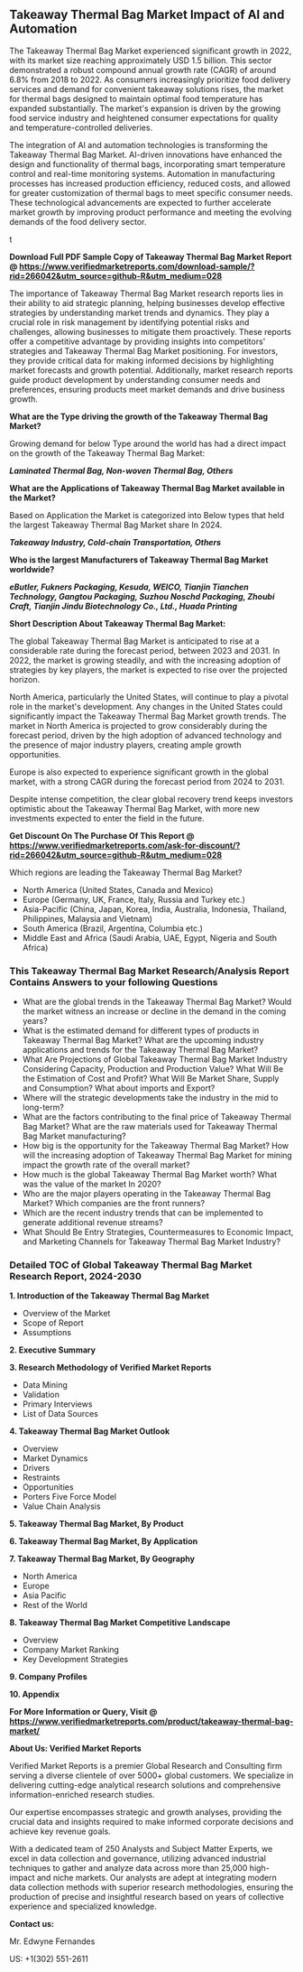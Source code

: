 <h2>Takeaway Thermal Bag Market Impact of AI and Automation</h2><p>The Takeaway Thermal Bag Market experienced significant growth in 2022, with its market size reaching approximately USD 1.5 billion. This sector demonstrated a robust compound annual growth rate (CAGR) of around 6.8% from 2018 to 2022. As consumers increasingly prioritize food delivery services and demand for convenient takeaway solutions rises, the market for thermal bags designed to maintain optimal food temperature has expanded substantially. The market's expansion is driven by the growing food service industry and heightened consumer expectations for quality and temperature-controlled deliveries.</p><p>The integration of AI and automation technologies is transforming the Takeaway Thermal Bag Market. AI-driven innovations have enhanced the design and functionality of thermal bags, incorporating smart temperature control and real-time monitoring systems. Automation in manufacturing processes has increased production efficiency, reduced costs, and allowed for greater customization of thermal bags to meet specific consumer needs. These technological advancements are expected to further accelerate market growth by improving product performance and meeting the evolving demands of the food delivery sector.</p>t</p><p id="" class=""><strong>Download Full PDF Sample Copy of Takeaway Thermal Bag Market Report @ <a href="https://www.verifiedmarketreports.com/download-sample/?rid=266042&utm_source=github-R&utm_medium=028" target="_blank">https://www.verifiedmarketreports.com/download-sample/?rid=266042&utm_source=github-R&utm_medium=028</a></strong></p><p>The importance of&nbsp;Takeaway Thermal Bag Market research reports lies in their ability to aid strategic planning, helping businesses develop effective strategies by understanding market trends and dynamics. They play a crucial role in risk management by identifying potential risks and challenges, allowing businesses to mitigate them proactively. These reports offer a competitive advantage by providing insights into competitors' strategies and Takeaway Thermal Bag Market positioning. For investors, they provide critical data for making informed decisions by highlighting market forecasts and growth potential. Additionally, market research reports guide product development by understanding consumer needs and preferences, ensuring products meet market demands and drive business growth.</p><p><strong>What are the&nbsp;Type driving the growth of the Takeaway Thermal Bag Market?</strong></p><p id="" class="">Growing demand for below Type around the world has had a direct impact on the growth of the Takeaway Thermal Bag Market:</p><em><strong>Laminated Thermal Bag, Non-woven Thermal Bag, Others</strong></em></p><strong>What are the&nbsp;Applications&nbsp;of Takeaway Thermal Bag Market available in the Market?</strong></p><p id="" class="">Based on Application the Market is categorized into Below types that held the largest Takeaway Thermal Bag Market share In 2024.</p><em><strong>Takeaway Industry, Cold-chain Transportation, Others</strong></em></p><strong>Who is the largest Manufacturers of Takeaway Thermal Bag Market worldwide?</strong></p><p><em><strong>eButler, Fukners Packaging, Kesuda, WEICO, Tianjin Tianchen Technology, Gangtou Packaging, Suzhou Noschd Packaging, Zhoubi Craft, Tianjin Jindu Biotechnology Co., Ltd., Huada Printing</strong></em></p><p id="" class=""><strong>Short Description About Takeaway Thermal Bag Market:</strong></p><p>The global Takeaway Thermal Bag Market is anticipated to rise at a considerable rate during the forecast period, between 2023 and 2031. In 2022, the market is growing steadily, and with the increasing adoption of strategies by key players, the market is expected to rise over the projected horizon.</p><p>North America, particularly the United States, will continue to play a pivotal role in the market's development. Any changes in the United States could significantly impact the Takeaway Thermal Bag Market growth trends. The market in North America is projected to grow considerably during the forecast period, driven by the high adoption of advanced technology and the presence of major industry players, creating ample growth opportunities.</p><p>Europe is also expected to experience significant growth in the global market, with a strong CAGR during the forecast period from 2024 to 2031.</p><p>Despite intense competition, the clear global recovery trend keeps investors optimistic about the Takeaway Thermal Bag Market, with more new investments expected to enter the field in the future.</p><p id="" class=""><strong>Get Discount On The Purchase Of This Report @ <a href="https://www.verifiedmarketreports.com/ask-for-discount/?rid=266042&utm_source=github-R&utm_medium=028" target="_blank">https://www.verifiedmarketreports.com/ask-for-discount/?rid=266042&utm_source=github-R&utm_medium=028</a></strong></p>Which regions are leading the Takeaway Thermal Bag Market?</p><ul><li>North America (United States, Canada and Mexico)</li><li>Europe (Germany, UK, France, Italy, Russia and Turkey etc.)</li><li>Asia-Pacific (China, Japan, Korea, India, Australia, Indonesia, Thailand, Philippines, Malaysia and Vietnam)</li><li>South America (Brazil, Argentina, Columbia etc.)</li><li>Middle East and Africa (Saudi Arabia, UAE, Egypt, Nigeria and South Africa)</li></ul><h3 id="" class="">This Takeaway Thermal Bag Market Research/Analysis Report Contains Answers to your following Questions</h3><ul><li>What are the global trends in the Takeaway Thermal Bag Market? Would the market witness an increase or decline in the demand in the coming years?</li><li>What is the estimated demand for different types of products in Takeaway Thermal Bag Market? What are the upcoming industry applications and trends for the Takeaway Thermal Bag Market?</li><li>What Are Projections of Global Takeaway Thermal Bag Market Industry Considering Capacity, Production and Production Value? What Will Be the Estimation of Cost and Profit? What Will Be Market Share, Supply and Consumption? What about imports and Export?</li><li>Where will the strategic developments take the industry in the mid to long-term?</li><li>What are the factors contributing to the final price of Takeaway Thermal Bag Market? What are the raw materials used for Takeaway Thermal Bag Market manufacturing?</li><li>How big is the opportunity for the Takeaway Thermal Bag Market? How will the increasing adoption of Takeaway Thermal Bag Market for mining impact the growth rate of the overall market?</li><li>How much is the global Takeaway Thermal Bag Market worth? What was the value of the market In 2020?</li><li>Who are the major players operating in the Takeaway Thermal Bag Market? Which companies are the front runners?</li><li>Which are the recent industry trends that can be implemented to generate additional revenue streams?</li><li>What Should Be Entry Strategies, Countermeasures to Economic Impact, and Marketing Channels for Takeaway Thermal Bag Market Industry?</li></ul><h3 id="" class="">Detailed TOC of Global Takeaway Thermal Bag Market Research Report, 2024-2030</h3><p id="" class=""><strong>1. Introduction of the Takeaway Thermal Bag Market</strong></p><ul><li>Overview of the Market</li><li>Scope of Report</li><li>Assumptions</li></ul><p id="" class=""><strong>2. Executive Summary</strong></p><p id="" class=""><strong>3. Research Methodology of Verified Market Reports</strong></p><ul><li>Data Mining</li><li>Validation</li><li>Primary Interviews</li><li>List of Data Sources</li></ul><p id="" class=""><strong>4. Takeaway Thermal Bag Market Outlook</strong></p><ul><li>Overview</li><li>Market Dynamics</li><li>Drivers</li><li>Restraints</li><li>Opportunities</li><li>Porters Five Force Model</li><li>Value Chain Analysis</li></ul><p id="" class=""><strong>5. Takeaway Thermal Bag Market, By Product</strong></p><p id="" class=""><strong>6. Takeaway Thermal Bag Market, By Application</strong></p><p id="" class=""><strong>7. Takeaway Thermal Bag Market, By Geography</strong></p><ul><li>North America</li><li>Europe</li><li>Asia Pacific</li><li>Rest of the World</li></ul><p id="" class=""><strong>8. Takeaway Thermal Bag Market Competitive Landscape</strong></p><ul><li>Overview</li><li>Company Market Ranking</li><li>Key Development Strategies</li></ul><p id="" class=""><strong>9. Company Profiles</strong></p><p id="" class=""><strong>10. Appendix</strong></p><p id="" class=""><strong>For More Information or Query, Visit @ <a href="https://www.verifiedmarketreports.com/product/takeaway-thermal-bag-market/" target="_blank">https://www.verifiedmarketreports.com/product/takeaway-thermal-bag-market/</a></strong></p><p id="" class=""><strong>About Us: Verified Market Reports</strong></p><p id="" class="">Verified Market Reports is a premier Global Research and Consulting firm serving a diverse clientele of over 5000+ global customers. We specialize in delivering cutting-edge analytical research solutions and comprehensive information-enriched research studies.</p><p id="" class="">Our expertise encompasses strategic and growth analyses, providing the crucial data and insights required to make informed corporate decisions and achieve key revenue goals.</p><p id="" class="">With a dedicated team of 250 Analysts and Subject Matter Experts, we excel in data collection and governance, utilizing advanced industrial techniques to gather and analyze data across more than 25,000 high-impact and niche markets. Our analysts are adept at integrating modern data collection methods with superior research methodologies, ensuring the production of precise and insightful research based on years of collective experience and specialized knowledge.</p><p id="" class=""><strong>Contact us:</strong></p><p id="" class="">Mr. Edwyne Fernandes</p><p id="" class="">US: +1(302) 551-2611</p>